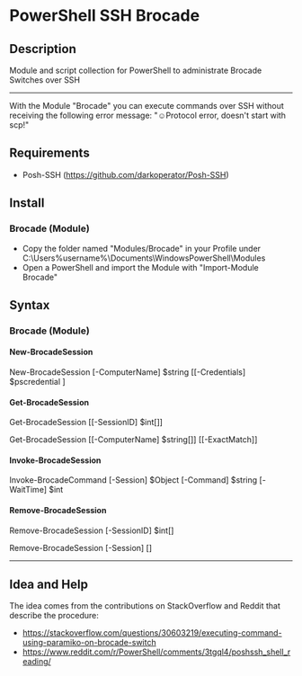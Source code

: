 # PowerShell SSH Brocade

## Description

Module and script collection for PowerShell to administrate Brocade Switches over SSH

---

With the Module "Brocade" you can execute commands over SSH without receiving the following error message: "☺Protocol error, doesn't start with scp!"

## Requirements

- Posh-SSH (https://github.com/darkoperator/Posh-SSH)

## Install

### Brocade (Module)

- Copy the folder named "Modules/Brocade" in your Profile under C:\Users\%username%\Documents\WindowsPowerShell\Modules
- Open a PowerShell and import the Module with "Import-Module Brocade"

## Syntax

### Brocade (Module)

#### New-BrocadeSession

New-BrocadeSession [-ComputerName] $string [[-Credentials] $pscredential ]

#### Get-BrocadeSession

Get-BrocadeSession [[-SessionID] $int[]]

Get-BrocadeSession [[-ComputerName] $string[]] [[-ExactMatch]]

#### Invoke-BrocadeSession

Invoke-BrocadeCommand [-Session] $Object [-Command] $string [-WaitTime] $int

#### Remove-BrocadeSession

Remove-BrocadeSession [-SessionID] $int[]

Remove-BrocadeSession [-Session] <Object>  [<CommonParameters>]

---

## Idea and Help

The idea comes from the contributions on StackOverflow and Reddit that describe the procedure:
- https://stackoverflow.com/questions/30603219/executing-command-using-paramiko-on-brocade-switch
- https://www.reddit.com/r/PowerShell/comments/3tgql4/poshssh_shell_reading/
